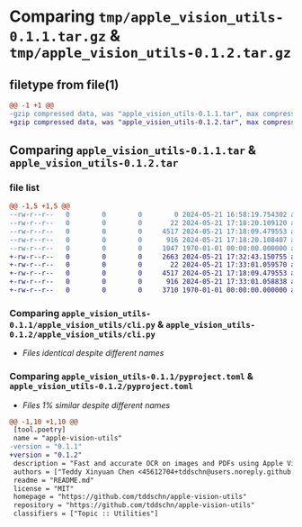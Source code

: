 # Comparing `tmp/apple_vision_utils-0.1.1.tar.gz` & `tmp/apple_vision_utils-0.1.2.tar.gz`

## filetype from file(1)

```diff
@@ -1 +1 @@
-gzip compressed data, was "apple_vision_utils-0.1.1.tar", max compression
+gzip compressed data, was "apple_vision_utils-0.1.2.tar", max compression
```

## Comparing `apple_vision_utils-0.1.1.tar` & `apple_vision_utils-0.1.2.tar`

### file list

```diff
@@ -1,5 +1,5 @@
--rw-r--r--   0        0        0        0 2024-05-21 16:58:19.754302 apple_vision_utils-0.1.1/README.md
--rw-r--r--   0        0        0       22 2024-05-21 17:18:20.109120 apple_vision_utils-0.1.1/apple_vision_utils/__init__.py
--rw-r--r--   0        0        0     4517 2024-05-21 17:18:09.479553 apple_vision_utils-0.1.1/apple_vision_utils/cli.py
--rw-r--r--   0        0        0      916 2024-05-21 17:18:20.108407 apple_vision_utils-0.1.1/pyproject.toml
--rw-r--r--   0        0        0     1047 1970-01-01 00:00:00.000000 apple_vision_utils-0.1.1/PKG-INFO
+-rw-r--r--   0        0        0     2663 2024-05-21 17:32:43.150755 apple_vision_utils-0.1.2/README.md
+-rw-r--r--   0        0        0       22 2024-05-21 17:33:01.059570 apple_vision_utils-0.1.2/apple_vision_utils/__init__.py
+-rw-r--r--   0        0        0     4517 2024-05-21 17:18:09.479553 apple_vision_utils-0.1.2/apple_vision_utils/cli.py
+-rw-r--r--   0        0        0      916 2024-05-21 17:33:01.058838 apple_vision_utils-0.1.2/pyproject.toml
+-rw-r--r--   0        0        0     3710 1970-01-01 00:00:00.000000 apple_vision_utils-0.1.2/PKG-INFO
```

### Comparing `apple_vision_utils-0.1.1/apple_vision_utils/cli.py` & `apple_vision_utils-0.1.2/apple_vision_utils/cli.py`

 * *Files identical despite different names*

### Comparing `apple_vision_utils-0.1.1/pyproject.toml` & `apple_vision_utils-0.1.2/pyproject.toml`

 * *Files 1% similar despite different names*

```diff
@@ -1,10 +1,10 @@
 [tool.poetry]
 name = "apple-vision-utils"
-version = "0.1.1"
+version = "0.1.2"
 description = "Fast and accurate OCR on images and PDFs using Apple Vision framework directly from command line."
 authors = ["Teddy Xinyuan Chen <45612704+tddschn@users.noreply.github.com>"]
 readme = "README.md"
 license = "MIT"
 homepage = "https://github.com/tddschn/apple-vision-utils"
 repository = "https://github.com/tddschn/apple-vision-utils"
 classifiers = ["Topic :: Utilities"]
```

